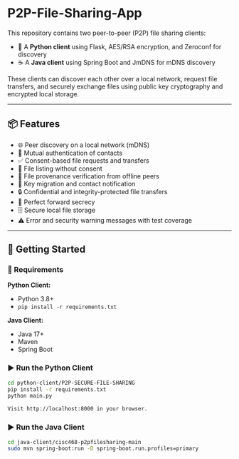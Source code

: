 # P2P-File-Sharing-App

This repository contains two peer-to-peer (P2P) file sharing clients:

- 🐍 A **Python client** using Flask, AES/RSA encryption, and Zeroconf for discovery
- ☕ A **Java client** using Spring Boot and JmDNS for mDNS discovery

These clients can discover each other over a local network, request file transfers, and securely exchange files using public key cryptography and encrypted local storage.

---
## 📦 Features

- 🌐 Peer discovery on a local network (mDNS)
- 🔐 Mutual authentication of contacts
- ✅ Consent-based file requests and transfers
- 📄 File listing without consent
- 🧾 File provenance verification from offline peers
- 🔁 Key migration and contact notification
- 🔒 Confidential and integrity-protected file transfers
- 🔑 Perfect forward secrecy
- 🗄️ Secure local file storage
- ⚠️ Error and security warning messages with test coverage

---
## 🚀 Getting Started

### 🔧 Requirements

**Python Client:**
- Python 3.8+
- `pip install -r requirements.txt`

**Java Client:**
- Java 17+
- Maven
- Spring Boot

### ▶️ Run the Python Client

```bash
cd python-client/P2P-SECURE-FILE-SHARING
pip install -r requirements.txt
python main.py

Visit http://localhost:8000 in your browser.
```

### ▶️ Run the Java Client

```bash
cd java-client/cisc468-p2pfilesharing-main
sudo mvn spring-boot:run -D spring-boot.run.profiles=primary
```
